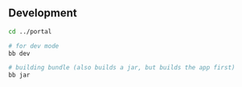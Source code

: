 
## Development

```sh
cd ../portal

# for dev mode
bb dev 

# building bundle (also builds a jar, but builds the app first)
bb jar
```
